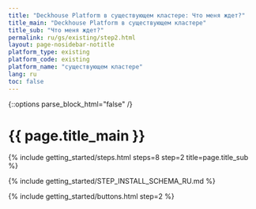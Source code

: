 ```yaml
---
title: "Deckhouse Platform в существующем кластере: Что меня ждет?"
title_main: "Deckhouse Platform в существующем кластере"
title_sub: "Что меня ждет?"
permalink: ru/gs/existing/step2.html
layout: page-nosidebar-notitle
platform_type: existing
platform_code: existing
platform_name: "существующем кластере"
lang: ru
toc: false
---
```


<link rel="stylesheet" type="text/css" href='{{ assets["getting-started.css"].digest_path }}' />
{::options parse_block_html="false" /}

<h1 class="docs__title">{{ page.title_main }}</h1>
{% include getting_started/steps.html steps=8 step=2 title=page.title_sub %}

{% include getting_started/STEP_INSTALL_SCHEMA_RU.md %}

{% include getting_started/buttons.html step=2 %}

